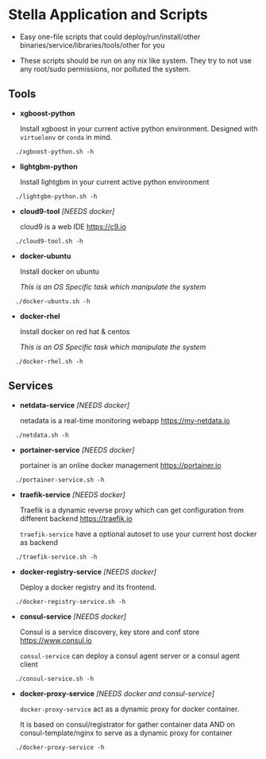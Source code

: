
# Stella Application and Scripts


* Easy one-file scripts that could deploy/run/install/other binaries/service/libraries/tools/other for you


* These scripts should be run on any nix like system. They try to not use any root/sudo permissions,
nor polluted the system.

## Tools

* **xgboost-python**

  Install xgboost in your current active python environment. Designed with `virtuelenv` or `conda` in mind.

```
  ./xgboost-python.sh -h
```

* **lightgbm-python**

  Install lightgbm in your current active python environment

```
  ./lightgbm-python.sh -h
```

* **cloud9-tool** *[NEEDS docker]*

  cloud9 is a web IDE
  https://c9.io

```
  ./cloud9-tool.sh -h
```

* **docker-ubuntu**

  Install docker on ubuntu

  *This is an OS Specific task which manipulate the system*

```
  ./docker-ubuntu.sh -h
```

* **docker-rhel**

  Install docker on red hat & centos

  *This is an OS Specific task which manipulate the system*

```
  ./docker-rhel.sh -h
```

## Services

* **netdata-service** *[NEEDS docker]*

  netadata is a real-time monitoring webapp
  https://my-netdata.io

```
  ./netdata.sh -h
```

* **portainer-service** *[NEEDS docker]*

  portainer is an online docker management
  https://portainer.io

```
  ./portainer-service.sh -h
```

* **traefik-service** *[NEEDS docker]*

  Traefik is a dynamic reverse proxy which can get configuration from different backend
  https://traefik.io

  `traefik-service` have a optional autoset to use your current host docker as backend

```
  ./traefik-service.sh -h
```

* **docker-registry-service** *[NEEDS docker]*

  Deploy a docker registry and its frontend.

```
  ./docker-registry-service.sh -h
```


* **consul-service** *[NEEDS docker]*

  Consul is a service discovery, key store and conf store
  https://www.consul.io

  `consul-service` can deploy a consul agent server or a consul agent client

```
  ./consul-service.sh -h
```

* **docker-proxy-service** *[NEEDS docker and consul-service]*

  `docker-proxy-service` act as a dynamic proxy for docker container.

  It is based on consul/registrator for gather container data AND on consul-template/nginx to serve as a dynamic proxy for container

```
  ./docker-proxy-service -h
```
